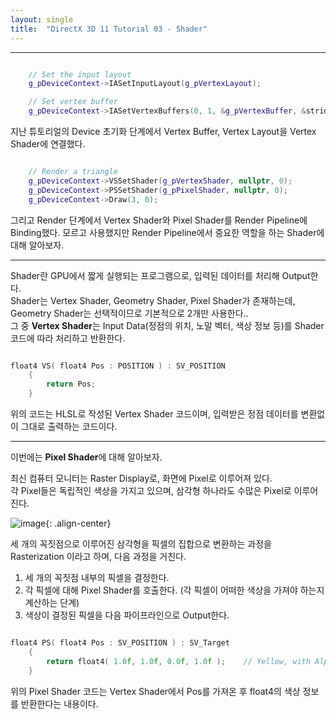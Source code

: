 ```yaml
---
layout: single
title:  "DirectX 3D 11 Tutorial 03 - Shader"
---
```


---

```c++

	// Set the input layout
	g_pDeviceContext->IASetInputLayout(g_pVertexLayout);

	// Set vertex buffer
	g_pDeviceContext->IASetVertexBuffers(0, 1, &g_pVertexBuffer, &stride, &offset);

```

지난 튜토리얼의 Device 초기화 단계에서 Vertex Buffer, Vertex Layout을 Vertex Shader에 연결했다.

```c++

	// Render a triangle
	g_pDeviceContext->VSSetShader(g_pVertexShader, nullptr, 0);
	g_pDeviceContext->PSSetShader(g_pPixelShader, nullptr, 0);
	g_pDeviceContext->Draw(3, 0);

```

그리고 Render 단계에서 Vertex Shader와 Pixel Shader를 Render Pipeline에 Binding했다. 모르고 사용했지만 Render Pipeline에서 중요한 역할을 하는 Shader에 대해 알아보자.

---

Shader란 GPU에서 짧게 실행되는 프로그램으로, 입력된 데이터를 처리해 Output한다.  
Shader는 Vertex Shader, Geometry Shader, Pixel Shader가 존재하는데, Geometry Shader는 선택적이므로 기본적으로 2개만 사용한다..  
그 중 **Vertex Shader**는 Input Data(정점의 위치, 노말 벡터, 색상 정보 등)를 Shader 코드에 따라 처리하고 반환한다.

```c++

float4 VS( float4 Pos : POSITION ) : SV_POSITION
    {
        return Pos;
    }

```

위의 코드는 HLSL로 작성된 Vertex Shader 코드이며, 입력받은 정점 데이터를 변환없이 그대로 출력하는 코드이다.

---

이번에는 **Pixel Shader**에 대해 알아보자.  

최신 컴퓨터 모니터는 Raster Display로, 화면에 Pixel로 이루어져 있다.  
각 Pixel들은 독립적인 색상을 가지고 있으며, 삼각형 하나라도 수많은 Pixel로 이루어진다.  

![image](https://gasbebe.github.io/images/fragmentAnim.gif){: .align-center}

세 개의 꼭짓점으로 이루어진 삼각형을 픽셀의 집합으로 변환하는 과정을 Rasterization 이라고 하며, 다음 과정을 거친다.

1. 세 개의 꼭짓점 내부의 픽셀을 결정한다.
2. 각 픽셀에 대해 Pixel Shader를 호출한다. (각 픽셀이 어떠한 색상을 가져야 하는지 계산하는 단계)
3. 색상이 결정된 픽셀을 다음 파이프라인으로 Output한다.

```c++

float4 PS( float4 Pos : SV_POSITION ) : SV_Target
    {
        return float4( 1.0f, 1.0f, 0.0f, 1.0f );    // Yellow, with Alpha = 1
    }

```


위의 Pixel Shader 코드는 Vertex Shader에서 Pos를 가져온 후 float4의 색상 정보를 반환한다는 내용이다.
